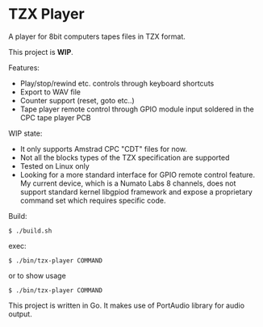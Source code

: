 TZX Player
==========

A player for 8bit computers tapes files in TZX format.

This project is **WIP**. 

Features:

- Play/stop/rewind etc. controls through keyboard shortcuts
- Export to WAV file
- Counter support (reset, goto etc..)
- Tape player remote control through GPIO module input soldered in the CPC tape player PCB

WIP state:

- It only supports Amstrad CPC "CDT" files for now.
- Not all the blocks types of the TZX specification are supported
- Tested on Linux only
- Looking for a more standard interface for GPIO remote control feature. My current device, which is a 
  Numato Labs 8 channels, does not support standard kernel libgpiod framework and expose a proprietary 
  command set which requires specific code.

Build: 

    $ ./build.sh

exec: 

    $ ./bin/tzx-player COMMAND
 
or to show usage 

    $ ./bin/tzx-player COMMAND

This project is written in Go. It makes use of PortAudio library for audio output.